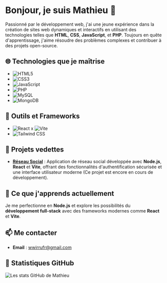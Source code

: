 # Bonjour, je suis Mathieu 👋

Passionné par le développement web, j'ai une jeune expérience dans la création de sites web dynamiques et interactifs en utilisant des technologies telles que **HTML**, **CSS**, **JavaScript**, et **PHP**. Toujours en quête d'apprentissage, j'aime résoudre des problèmes complexes et contribuer à des projets open-source.

## 🌐 Technologies que je maîtrise
- ![HTML5](https://img.shields.io/badge/-HTML5-E34F26?logo=html5&logoColor=white)
- ![CSS3](https://img.shields.io/badge/-CSS3-1572B6?logo=css3&logoColor=white)
- ![JavaScript](https://img.shields.io/badge/-JavaScript-F7DF1E?logo=javascript&logoColor=white)
- ![PHP](https://img.shields.io/badge/-PHP-777BB4?logo=php&logoColor=white)
- ![MySQL](https://img.shields.io/badge/-MySQL-4479A1?logo=mysql&logoColor=white)
- ![MongoDB](https://img.shields.io/badge/-MongoDB-47A248?logo=mongodb&logoColor=white)

## 🔧 Outils et Frameworks
- ![React](https://img.shields.io/badge/-React-61DAFB?logo=react&logoColor=white) x ![Vite](https://img.shields.io/badge/-Vite-646CFF?logo=vite&logoColor=white)
- ![Tailwind CSS](https://img.shields.io/badge/-TailwindCSS-06B6D4?logo=tailwindcss&logoColor=white)

## 📂 Projets vedettes
- [**Réseau Social**](https://github.com/WWiRRu/nom-du-projet) : Application de réseau social développée avec **Node.js**, **React** et **Vite**, offrant des fonctionnalités d'authentification sécurisée et une interface utilisateur moderne (Ce projet est encore en cours de développement).

## 🌱 Ce que j'apprends actuellement
Je me perfectionne en **Node.js** et explore les possibilités du **développement full-stack** avec des frameworks modernes comme **React** et **Vite**.

## 📫 Me contacter
- **Email** : wwirrufr@gmail.com

## 🚀 Statistiques GitHub
![Les stats GitHub de Mathieu](https://github-readme-stats.vercel.app/api?username=WWiRRu&show_icons=true&theme=radical)
